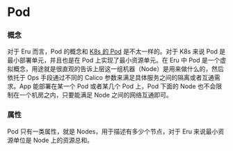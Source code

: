 # Pod

### 概念

对于 Eru 而言，Pod 的概念和 [K8s 的 Pod](https://kubernetes.io/docs/concepts/workloads/pods/pod/) 是不太一样的。对于 K8s 来说 Pod 是最小部署单元，并且也是在 Pod 上实现了最小资源单元。在 Eru 中 Pod 是一个虚拟概念，用途就是很直观的告诉上层这一组机器（Node）是用来做什么的，然后依托于 Ops 手段通过不同的 Calico 参数来满足具体服务之间的隔离或者互通需求。App 能部署在某一个 Pod 或者某几个 Pod 上，Pod 下面的 Node 也不会限制在一个机房之内，只要能满足 Node 之间的网络互通即可。

### 属性

Pod 只有一类属性，就是 Nodes，用于描述有多少个节点，对于 Eru 来说最小资源单位是 Node 上的资源总和。
